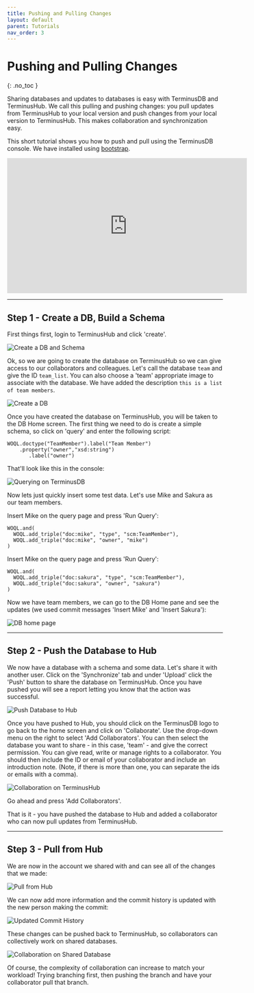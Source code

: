 ```yaml
---
title: Pushing and Pulling Changes
layout: default
parent: Tutorials
nav_order: 3
---
```

# Pushing and Pulling Changes

{: .no_toc }

Sharing databases and updates to databases is easy with TerminusDB and TerminusHub. We call this pulling and pushing changes: you pull updates from TerminusHub to your local version and push changes from your local version to TerminusHub. This makes collaboration and synchronization easy.

This short tutorial shows you how to push and pull using the TerminusDB console. We have installed using [bootstrap](https://github.com/terminusdb/terminusdb-bootstrap). 

<iframe width="560" height="315" src="https://www.youtube.com/embed/zKnFnPQY5Vo" frameborder="0" allow="accelerometer; autoplay; encrypted-media; gyroscope; picture-in-picture" allowfullscreen></iframe>

- - -

## Step 1 - Create a DB, Build a Schema

First things first, login to TerminusHub and click 'create'.

![Create a DB and Schema ](/docs/terminushub/assets/uploads/logged-in.jpg)

Ok, so we are going to create the database on TerminusHub so we can give access to our collaborators and colleagues. Let's call the database `team` and give the ID `team_list`. You can also choose a 'team' appropriate image to associate with the database. We have added the description `this is a list of team members`.

![Create a DB ](/docs/terminushub/assets/uploads/create-db.jpg)

Once you have created the database on TerminusHub, you will be taken to the DB Home screen. The first thing we need to do is create a simple schema, so click on 'query' and enter the following script:

```
WOQL.doctype("TeamMember").label("Team Member")
    .property("owner","xsd:string")
       .label("owner")
```

That'll look like this in the console:

![Querying on TerminusDB ](/docs/terminushub/assets/uploads/schema.jpg)

Now lets just quickly insert some test data. Let's use Mike and Sakura as our team members.

Insert Mike on the query page and press 'Run Query':

```
WOQL.and(
  WOQL.add_triple("doc:mike", "type", "scm:TeamMember"),
  WOQL.add_triple("doc:mike", "owner", "mike")
)
```

Insert Mike on the query page and press 'Run Query':

```
WOQL.and(
  WOQL.add_triple("doc:sakura", "type", "scm:TeamMember"),
  WOQL.add_triple("doc:sakura", "owner", "sakura")
)
```

Now we have team members, we can go to the DB Home pane and see the updates (we used commit messages 'Insert Mike' and 'Insert Sakura'):

![DB home page](/docs/terminushub/assets/uploads/db-home-with-revision-history.jpg)

- - -

## Step 2 - Push the Database to Hub

We now have a database with a schema and some data. Let's share it with another user. Click on the 'Synchronize' tab and under 'Upload' click the 'Push' button to share the database on TerminusHub. Once you have pushed you will see a report letting you know that the action was successful.

![Push Database to Hub ](/docs/terminushub/assets/uploads/post-push-1.jpg)

Once you have pushed to Hub, you should click on the TerminusDB logo to go back to the home screen and click on 'Collaborate'. Use the drop-down menu on the right to select 'Add Collaborators'. You can then select the database you want to share - in this case, 'team' - and give the correct permission. You can give read, write or manage rights to a collaborator. You should then include the ID or email of your collaborator and include an introduction note. (Note, if there is more than one, you can separate the ids or emails with a comma).

![Collaboration on TerminusHub ](/docs/terminushub/assets/uploads/collaborate.jpg)

Go ahead and press 'Add Collaborators'.

That is it - you have pushed the database to Hub and added a collaborator who can now pull updates from TerminusHub.

- - -

## Step 3 - Pull from Hub

We are now in the account we shared with and can see all of the changes that we made:

![Pull from Hub ](/docs/terminushub/assets/uploads/db-home-luke.jpg)

We can now add more information and the commit history is updated with the new person making the commit:

![Updated Commit History ](/docs/terminushub/assets/uploads/add-new-luke.jpg)

These changes can be pushed back to TerminusHub, so collaborators can collectively work on shared databases.

![Collaboration on Shared Database ](/docs/terminushub/assets/uploads/pull-slide.jpg)

Of course, the complexity of collaboration can increase to match your workload! Trying branching first, then pushing the branch and have your collaborator pull that branch.
